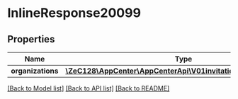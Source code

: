 # InlineResponse20099

## Properties
Name | Type | Description | Notes
------------ | ------------- | ------------- | -------------
**organizations** | [**\ZeC128\AppCenter\AppCenterApi\V01invitationssentOrganization**](V01invitationssentOrganization.md) |  | 

[[Back to Model list]](../README.md#documentation-for-models) [[Back to API list]](../README.md#documentation-for-api-endpoints) [[Back to README]](../README.md)



